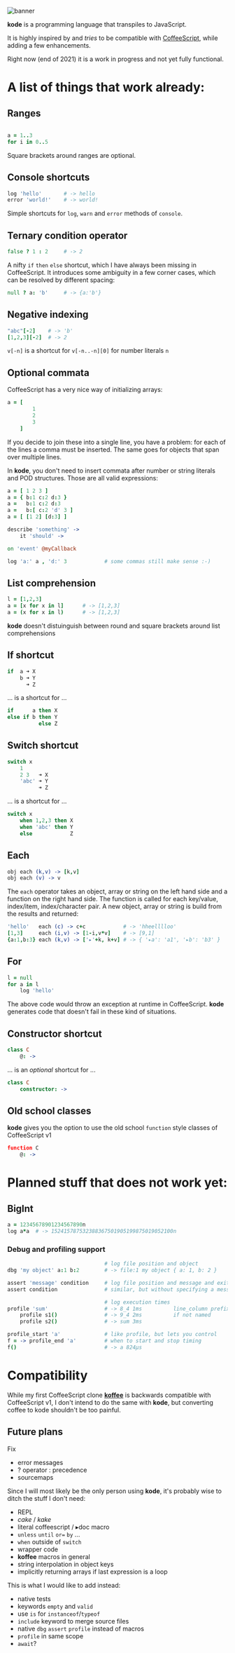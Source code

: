 ![banner](./bin/banner.png)

**kode** is a programming language that transpiles to JavaScript.

It is highly inspired by and *tries* to be compatible with [CoffeeScript](http://coffeescript.org), while adding a few enhancements.

Right now (end of 2021) it is a work in progress and not yet fully functional.

# A list of things that work already:

## Ranges

```coffeescript

a = 1..3
for i in 0..5

```

Square brackets around ranges are optional.

## Console shortcuts

```coffeescript
log 'hello'       # -> hello
error 'world!'    # -> world!
```

Simple shortcuts for `log`, `warn` and `error` methods of `console`.

## Ternary condition operator

```coffeescript
false ? 1 : 2     # -> 2
```

A nifty `if` `then` `else` shortcut, which I have always been missing in CoffeeScript.
It introduces some ambiguity in a few corner cases, which can be resolved by different spacing:

```coffeescript
null ? a: 'b'     # -> {a:'b'}
```

## Negative indexing

```coffeescript
"abc"[-2]    # -> 'b'
[1,2,3][-2]  # -> 2
```

`v[-n]` is a shortcut for `v[-n..-n][0]` for number literals `n`

## Optional commata

CoffeeScript has a very nice way of initializing arrays:

```coffeescript
a = [
        1
        2
        3
    ]
```

If you decide to join these into a single line, you have a problem: 
for each of the lines a comma must be inserted.
The same goes for objects that span over multiple lines.

In **kode**, you don't need to insert commata after number or string literals and POD structures.
Those are all valid expressions:

```coffeescript
a = [ 1 2 3 ]
a = { b:1 c:2 d:3 }
a =   b:1 c:2 d:3
a =   b:[ c:2 'd' 3 ]
a = [ [1 2] [d:3] ]

describe 'something' ->
    it 'should' ->

on 'event' @myCallback

log 'a:' a , 'd:' 3            # some commas still make sense :-)
```

## List comprehension

```coffeescript
l = [1,2,3]
a = [x for x in l]      # -> [1,2,3]
a = (x for x in l)      # -> [1,2,3]
````

**kode** doesn't distuinguish between round and square brackets around list comprehensions

## If shortcut

```coffeescript
if  a ➜ X
    b ➜ Y
      ➜ Z
```
... is a shortcut for ...

```coffeescript
if      a then X
else if b then Y
          else Z
```

## Switch shortcut

```coffeescript
switch x
    1
    2 3   ➜ X
    'abc' ➜ Y
          ➜ Z      
```
... is a shortcut for ...

```coffeescript
switch x
    when 1,2,3 then X
    when 'abc' then Y
    else            Z
```

## Each

```coffeescript
obj each (k,v) -> [k,v]
obj each (v) -> v
```

The `each` operator takes an object, array or string on the left hand side and 
a function on the right hand side.
The function is called for each key/value, index/item, index/character pair.
A new object, array or string is build from the results and returned:

```coffeescript
'hello'   each (c) -> c+c            # -> 'hheelllloo'
[1,3]     each (i,v) -> [1-i,v*v]    # -> [9,1]
{a:1,b:3} each (k,v) -> ['▸'+k, k+v] # -> { '▸a': 'a1', '▸b': 'b3' }
```

## For

```coffeescript
l = null
for a in l
    log 'hello'
```

The above code would throw an exception at runtime in CoffeeScript.
**kode** generates code that doesn't fail in these kind of situations.

## Constructor shortcut

```coffeescript
class C
    @: ->
```

... is an *optional* shortcut for ...

```coffeescript
class C
    constructor: ->
```

## Old school classes

**kode** gives you the option to use the old school `function` style classes of CoffeeScript v1

```coffeescript
function C
    @: ->
```

# Planned stuff that does not work yet:

## BigInt

```coffeescript
a = 12345678901234567890n
log a*a  # -> 152415787532388367501905199875019052100n
```

### Debug and profiling support

```coffeescript
                               # log file position and object
dbg 'my object' a:1 b:2        # -> file:1 my object { a: 1, b: 2 }

assert 'message' condition     # log file position and message and exits if condition isn't truish
assert condition               # similar, but without specifying a message

                               # log execution times
profile 'sum'                  # -> 8_4 1ms          line_column prefix
    profile s1()               # -> 9_4 2ms          if not named
    profile s2()               # -> sum 3ms

profile_start 'a'              # like profile, but lets you control
f = -> profile_end 'a'         # when to start and stop timing
f()                            # -> a 824μs
```

# Compatibility

While my first CoffeeScript clone [**koffee**](http://github.com/monsterkodi/koffee) is backwards compatible with CoffeeScript v1,
I don't intend to do the same with **kode**, but converting coffee to kode shouldn't be too painful.

## Future plans

Fix 

- error messages
- ? operator : precedence 
- sourcemaps

Since I will most likely be the only person using **kode**, it's probably wise to ditch the stuff I don't need:

- REPL
- *cake* / *kake*
- literal coffeescript / ▸doc macro
- `unless`  `until` `or=` `by` ...
- `when` outside of `switch`
- wrapper code
- **koffee** macros in general
- string interpolation in object keys
- implicitly returning arrays if last expression is a loop

This is what I would like to add instead:

- native tests
- keywords `empty` and `valid`
- use `is` for `instanceof`/`typeof`
- `include` keyword to merge source files
- native `dbg`  `assert`  `profile` instead of macros
- `profile` in same scope
- `await`?

